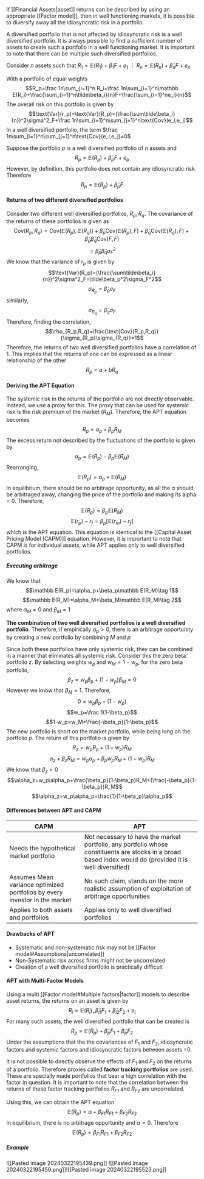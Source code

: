If [[Financial Assets|asset]] returns can be described by using an appropriate [[Factor model]], then in well functioning markets, it is possible to diversify away all the idiosyncratic risk in a portfolio. 

A diversified portfolio that is not affected by idiosyncratic risk is a well diversified portfolio. It is always possible to find a sufficient number of assets to create such a portfolio in a well functioning market. It is important to note that there can be multiple such diversified portfolios. 

Consider $n$ assets such that 
$R_1=\mathbb E(R_1)+\tilde\beta_1F+e_1$
$\vdots$
$R_n=\mathbb E(R_n)+\tilde\beta_n F+e_n$

With a portfolio of equal weights 
$$R_p=\frac 1n\sum_{i=1}^n R_i=\frac 1n\sum_{i=1}^n\mathbb E(R_i)+\frac{\sum_{i=1}^n\tilde\beta_i}{n}F+\frac{\sum_{i=1}^ne_i}{n}$$The overall risk on this portfolio is given by $$\text{Var}(r_p)=\text{Var}(R_p)=(\frac{\sum\tilde\beta_i}{n})^2\sigma^2_F+\frac 1n\sum_{i=1}^n\sum_{j=1}^n\text{Cov}(e_i,e_j)$$In a well diversified portfolio, the term $\frac 1n\sum_{i=1}^n\sum_{j=1}^n\text{Cov}(e_i,e_j)=0$

Suppose the portfolio $p$ is a well diversified portfolio of $n$ assets and $$R_p=\mathbb E(R_p)+\tilde\beta_pF+e_p$$However, by definition, this portfolio does not contain any idiosyncratic risk. Therefore $$R_p=\mathbb E(R_p)+\tilde\beta_pF$$
#### Returns of two different diversified portfolios
Consider two different well diversified portfolios, $R_p, R_q$. The covariance of the returns of these portfolios is given as $$\text{Cov}(R_p,R_q)=\text{Cov}(\mathbb E(R_p),\mathbb E(R_q))+\tilde\beta_p\text{Cov}(\mathbb E(R_p),F)+\tilde\beta_q\text{Cov}(\mathbb E(R_q),F)+\tilde\beta_p\tilde\beta_q\text{Cov}(F,F)$$$$=\tilde\beta_p\tilde\beta_q\sigma_F^2$$We know that the variance of $r_p$ is given by $$\text{Var}(R_p)=(\frac{\sum\tilde\beta_i}{n})^2\sigma^2_F=\tilde\beta_p^2\sigma_F^2$$$$\sigma_{R_p}=\tilde\beta_p\sigma_F$$similarly,$$\sigma_{R_q}=\tilde\beta_q\sigma_F$$Therefore, finding the correlation, $$\rho_{R_p,R_q}=\frac{\text{Cov}(R_p,R_q)}{\sigma_{R_p}\sigma_{R_q}}=1$$Therefore, the returns of two well diversified portfolios have a correlation of 1. This implies that the returns of one can be expressed as a linear relationship of the other $$R_p=a+bR_q$$
#### Deriving the APT Equation
The systemic risk in the returns of the portfolio are not directly observable. Instead, we use a proxy for this. The proxy that can be used for systemic risk is the risk premium of the market $(R_M)$. Therefore, the APT equation becomes $$R_p=\alpha_p+\beta_pR_M$$The excess return not described by the fluctuations of the portfolio is given by $$\alpha_p=\mathbb E(R_p)-\beta_p\mathbb E(R_M)$$Rearranging, $$\mathbb E(R_p)=\alpha_p+\mathbb E(R_M)$$In equilibrium, there should be no arbitrage opportunity, as all the $\alpha$ should be arbitraged away, changing the price of the portfolio and making its alpha = 0. Therefore, $$\mathbb E(R_p)=\beta_p\mathbb E(R_M)$$$$\mathbb E(r_p)-r_f=\beta_p[\mathbb E(r_m)-r_f]$$which is the APT equation. This equation is identical to the [[Capital Asset Pricing Model (CAPM)]] equation. However, it is important to note that CAPM is for individual assets, while APT applies only to well diversified portfolios.

##### Executing arbitrage 
We know that $$\mathbb E(R_p)=\alpha_p+\beta_p\mathbb E(R_M)\tag 1$$$$\mathbb E(R_M)=\alpha_M+\beta_M\mathbb E(R_M)\tag 2$$where $\alpha_M=0$ and $\beta_M=1$

**The combination of two well diversified portfolios is a well diversified portfolio**. Therefore, if empirically $\alpha_p>0$, there is an arbitrage opportunity by creating a new portfolio by combining $M$ and $p$

Since both these portfolios have only systemic risk, they can be combined in a manner that eliminates all systemic risk. Consider this the zero beta portfolio $z$. By selecting weights $w_p$ and $w_M=1-w_p$, for the zero beta portfolio, $$\beta_z=w_p\beta_p+(1-w_p)\beta_M=0$$However we know that $\beta_M=1$. Therefore, $$0=w_p\beta_p+(1-w_p)$$$$w_p=\frac 1{1-\beta_p}$$$$1-w_p=w_M=\frac{-\beta_p}{1-\beta_p}$$The new portfolio is short on the market portfolio, while being long on the portfolio $p$. The return of this portfolio is given by $$R_z=w_pR_p+(1-w_p)R_M$$
$$\alpha_z+\beta_zR_M=w_p\alpha_p+\beta_pw_pR_M+(1-w_p)R_M$$We know that $\beta_z=0$
$$\alpha_z=w_p\alpha_p+\frac{\beta_p}{1-\beta_p}R_M+(\frac{-\beta_p}{1-\beta_p})R_M$$$$\alpha_z=w_p\alpha_p=\frac{1}{1-\beta_p}\alpha_p$$

#### Differences between APT and CAPM
| CAPM                                                                       | APT                                                                                                                                                       |
| -------------------------------------------------------------------------- | --------------------------------------------------------------------------------------------------------------------------------------------------------- |
| Needs the hypothetical market portfolio                                    | Not necessary to have the market portfolio, any portfolio whose constituents are stocks in a broad based index would do (provided it is well diversified) |
| Assumes Mean variance optimized portfolios by every investor in the market | No such claim, stands on the more realistic assumption of exploitation of arbitrage opportunities                                                         |
| Applies to both assets and portfolios                                      | Applies only to well diversified portfolios                                                                                                               |

#### Drawbacks of APT
- Systematic and non-systematic risk may not be [[Factor model#Assumptions|uncorrelated]]
- Non-Systematic risk across firms might not be uncorrelated
- Creation of a well diversified portfolio is practically difficult

#### APT with Multi-Factor Models
Using a multi [[Factor model#Multiple factors|factor]] models to describe asset returns, the returns on an asset is given by $$R_i=\mathbb E(R_i)_+\tilde\beta_{i1}F_1+\tilde\beta_{i2}F_2+e_i$$For many such assets, the well diversified portfolio that can be created is $$R_p=\mathbb E(R_p)+\tilde \beta_pF_1+\tilde\beta_p F_2$$Under the assumptions that the the covariances of $F_1$ and $F_2$, idiosyncratic factors and systemic factors and idiosyncratic factors between assets =0. 

It is not possible to directly observe the effects of $F_1$ and $F_2$ on the returns of a portfolio. Therefore proxies called **factor tracking portfolios** are used. These are specially made portfolios that bear a high correlation with the factor in question. It is important to note that the correlation between the returns of these factor tracking portfolios $R_{F1}$ and $R_{F2}$ are uncorrelated.

Using this, we can obtain the APT equation$$\mathbb E(R_p)=\alpha+\beta_{F1}R_{F1}+\beta_{F2}R_{F2}$$In equilibrium, there is no arbitrage opportunity and $\alpha=0$. Therefore
$$\mathbb E(R_p)=\beta_{F1}R_{F1}+\beta_{F2}R_{F2}$$
##### Example
![[Pasted image 20240322195439.png]]
![[Pasted image 20240322195459.png]]![[Pasted image 20240322195523.png]]
